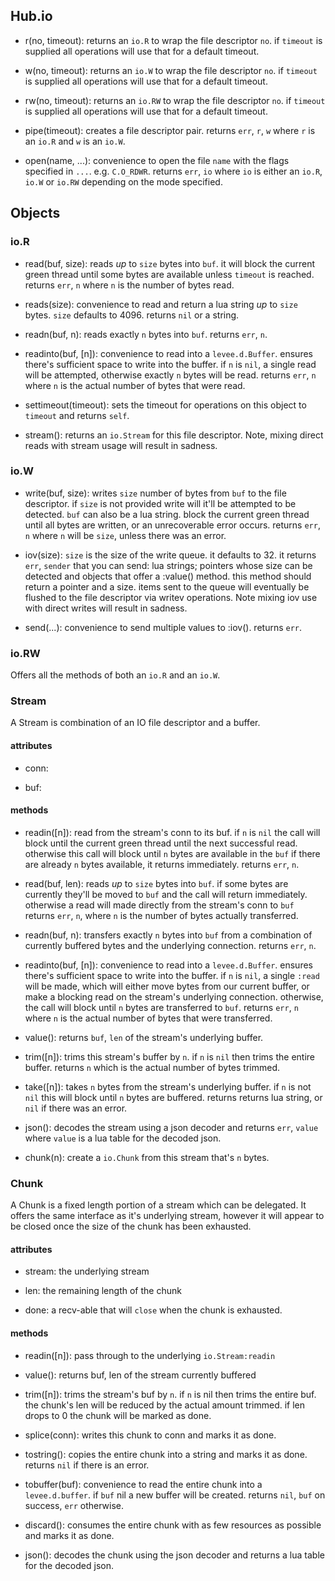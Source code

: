 ## Hub.io

* r(no, timeout):
  returns an `io.R` to wrap the file descriptor `no`. if `timeout`
  is supplied all operations will use that for a default timeout.

* w(no, timeout):
  returns an `io.W` to wrap the file descriptor `no`. if `timeout` is supplied
  all operations will use that for a default timeout.

* rw(no, timeout):
  returns an `io.RW` to wrap the file descriptor `no`. if `timeout` is supplied
  all operations will use that for a default timeout.

* pipe(timeout):
  creates a file descriptor pair. returns `err`, `r`, `w` where `r` is an
  `io.R` and `w` is an `io.W`.

* open(name, ...):
  convenience to open the file `name` with the flags specified in `...`. e.g.
  `C.O_RDWR`. returns `err`, `io` where `io` is either an `io.R`, `io.W` or
  `io.RW` depending on the mode specified.


## Objects

### io.R

* read(buf, size):
  reads *up* to `size` bytes into `buf`. it will block the current green thread
  until some bytes are available unless `timeout` is reached. returns `err`,
  `n` where `n` is the number of bytes read.

* reads(size):
  convenience to read and return a lua string *up* to `size` bytes. `size`
  defaults to 4096. returns `nil` or a string.

* readn(buf, n):
  reads exactly `n` bytes into `buf`. returns `err`, `n`.

* readinto(buf, [n]):
  convenience to read into a `levee.d.Buffer`. ensures there's sufficient space
  to write into the buffer. if `n` is `nil`, a single read will be attempted,
  otherwise exactly `n` bytes will be read. returns `err`, `n` where `n` is the
  actual number of bytes that were read.

* settimeout(timeout):
  sets the timeout for operations on this object to `timeout` and returns
  `self`.

* stream():
  returns an `io.Stream` for this file descriptor. Note, mixing direct reads
  with stream usage will result in sadness.

### io.W

* write(buf, size):
  writes `size` number of bytes from `buf` to the file descriptor. if `size` is
  not provided write will it'll be attempted to be detected. `buf` can also be
  a lua string.  block the current green thread until all bytes are written, or
  an unrecoverable error occurs. returns `err`, `n` where `n` will be `size`,
  unless there was an error.

* iov(size):
  `size` is the size of the write queue. it defaults to 32.  it returns `err`,
  `sender` that you can send: lua strings; pointers whose size can be detected
  and objects that offer a :value() method. this method should return a pointer
  and a size. items sent to the queue will eventually be flushed to the file
  descriptor via writev operations. Note mixing iov use with direct writes will
  result in sadness.

* send(...):
  convenience to send multiple values to :iov(). returns `err`.

### io.RW

Offers all the methods of both an `io.R` and an `io.W`.


### Stream

A Stream is combination of an IO file descriptor and a buffer.

#### attributes

* conn:

* buf:

#### methods

* readin([n]):
  read from the stream's conn to its buf. if `n` is `nil` the call will block
  until the current green thread until the next successful read. otherwise this
  call will block until `n` bytes are available in the `buf` if there are
  already `n` bytes available, it returns immediately. returns `err`, `n`.

* read(buf, len):
  reads *up* to `size` bytes into `buf`. if some bytes are currently they'll be
  moved to `buf` and the call will return immediately. otherwise a read will
  made directly from the stream's conn to `buf` returns `err`, `n`, where `n`
  is the number of bytes actually transferred.

* readn(buf, n):
  transfers exactly `n` bytes into `buf` from a combination of currently
  buffered bytes and the underlying connection. returns `err`, `n`.

* readinto(buf, [n]):
  convenience to read into a `levee.d.Buffer`. ensures there's sufficient space
  to write into the buffer. if `n` is `nil`, a single `:read` will be made,
  which will either move bytes from our current buffer, or make a blocking read
  on the stream's underlying connection. otherwise, the call will block until
  `n` bytes are transferred to `buf`.  returns `err`, `n` where `n` is the
  actual number of bytes that were transferred.

* value():
  returns `buf`, `len` of the stream's underlying buffer.

* trim([n]):
  trims this stream's buffer by `n`. if `n` is `nil` then trims the entire
  buffer. returns `n` which is the actual number of bytes trimmed.

* take([n]):
  takes `n` bytes from the stream's underlying buffer. if `n` is not `nil` this
  will block until `n` bytes are buffered. returns returns lua string, or `nil`
  if there was an error.

* json():
  decodes the stream using a json decoder and returns `err`, `value` where
  `value` is a lua table for the decoded json.

* chunk(n):
  create a `io.Chunk` from this stream that's `n` bytes.


### Chunk

A Chunk is a fixed length portion of a stream which can be delegated. It offers
the same interface as it's underlying stream, however it will appear to be
closed once the size of the chunk has been exhausted.

#### attributes

* stream:
  the underlying stream

* len:
  the remaining length of the chunk

* done:
  a recv-able that will `close` when the chunk is exhausted.

#### methods

* readin([n]):
  pass through to the underlying `io.Stream:readin`

* value():
  returns buf, len of the stream currently buffered

* trim([n]):
  trims the stream's buf by `n`. if `n` is nil then trims the entire buf. the
  chunk's len will be reduced by the actual amount trimmed. if len drops to 0
  the chunk will be marked as done.

* splice(conn):
  writes this chunk to conn and marks it as done.

* tostring():
  copies the entire chunk into a string and marks it as done. returns `nil` if
  there is an error.

* tobuffer(buf):
  convenience to read the entire chunk into a `levee.d.buffer`. if `buf` nil a
  new buffer will be created. returns `nil`, `buf` on success, `err` otherwise.

* discard():
  consumes the entire chunk with as few resources as possible and marks it as
  done.

* json():
  decodes the chunk using the json decoder and returns a lua table for the
  decoded json.
